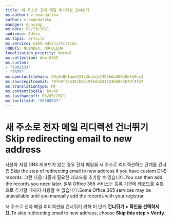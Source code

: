 ```yaml
---
title: 새 주소로 전자 메일 리디렉션 건너뛰기
ms.author: v-smandalika
author: v-smandalika
manager: dansimp
ms.date: 02/23/2021
audience: Admin
ms.topic: article
ms.service: o365-administration
ROBOTS: NOINDEX, NOFOLLOW
localization_priority: Normal
ms.collection: Adm_O365
ms.custom:
- "9002531"
- "7375"
ms.openlocfilehash: 89c848b1aad331c2ba4cbf2596da48020e7b9cc2
ms.sourcegitcommit: 78fe9f33438cb0c19f0dab31253b5853b73f4f47
ms.translationtype: MT
ms.contentlocale: ko-KR
ms.lasthandoff: 03/05/2021
ms.locfileid: "50500937"
---
```

# <a name="skip-redirecting-email-to-new-address"></a><span data-ttu-id="ee19b-102">새 주소로 전자 메일 리디렉션 건너뛰기</span><span class="sxs-lookup"><span data-stu-id="ee19b-102">Skip redirecting email to new address</span></span>

<span data-ttu-id="ee19b-103">사용자 지정 DNS 레코드가 있는 경우 전자 메일을 새 주소로 리디렉션하는 단계를 건너뜁.</span><span class="sxs-lookup"><span data-stu-id="ee19b-103">Skip the step of redirecting email to new address if you have custom DNS records.</span></span> <span data-ttu-id="ee19b-104">그런 다음 나중에 필요한 레코드를 추가할 수 있습니다.</span><span class="sxs-lookup"><span data-stu-id="ee19b-104">You can then add the records you need later.</span></span> <span data-ttu-id="ee19b-105">일부 Office 365 서비스는 등록 기관에 레코드를 수동으로 추가할 때까지 사용할 수 없습니다.</span><span class="sxs-lookup"><span data-stu-id="ee19b-105">Some Office 365 services may be unavailable until you manually add the records with your registrar.</span></span>

<span data-ttu-id="ee19b-106">새 주소로 전자 메일 리디렉션을 건너뛰기 위해 이 단계 **건너뛰기 > 확인을 선택하세요.**</span><span class="sxs-lookup"><span data-stu-id="ee19b-106">To skip redirecting email to new address, choose **Skip this step > Verify**.</span></span>